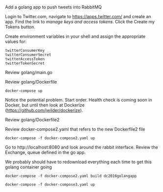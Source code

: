 Add a golang app to push tweets into RabbitMQ

Login to Twitter.com, navigate to https://apps.twitter.com/ and create an app.  Find the link to *manage keys and access tokens*. Click the Create my Tokens button.

Create environment variables in your shell and assign the appropriate values for:

    twitterConsumerKey
    twitterConsumerSecret
    twitterAccessToken
    twitterTokenSecret

Review golang/main.go

Review golang/Dockerfile

    docker-compose up

Notice the potential problem. Start order. Health check is coming soon in Docker, but until then look at Dockerize (https://github.com/jwilder/dockerize).

Review golang/Dockerfile2

Review docker-compose2.yaml that refers to the new Dockerfile2 file

    docker-compose -f docker-compose2.yaml up

Go to http://localhost:8080 and look around the rabbit interface. Review the Exchange, queue defined in the go app.

We probably should have to redownload everything each time to get this golang container going

    docker-compose -f docker-compose2.yaml build dc2016golangapp

    docker-compose -f docker-compose3.yaml up
